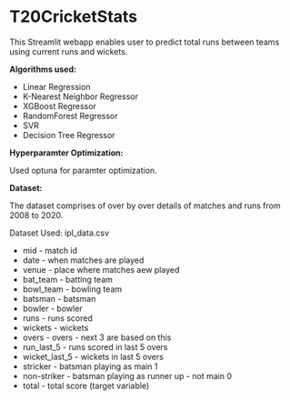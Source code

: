 # T20CricketStats
This Streamlit webapp enables user to predict total runs between teams using current runs and wickets.

**Algorithms used:**

* Linear Regression
* K-Nearest Neighbor Regressor 
* XGBoost Regressor
* RandomForest Regressor
* SVR
* Decision Tree Regressor

**Hyperparamter Optimization:**

Used optuna for paramter optimization.

**Dataset:**

The dataset comprises of over by over details of matches and runs from 2008 to 2020.

Dataset Used: ipl_data.csv

* mid - match id
* date - when matches are played
* venue - place where matches aew played
* bat_team - batting team
* bowl_team - bowling team
* batsman - batsman
* bowler - bowler
* runs - runs scored
* wickets - wickets
* overs - overs - next 3 are based on this
* run_last_5 - runs scored in last 5 overs
* wicket_last_5 - wickets in last 5 overs
* stricker - batsman playing as main 1
* non-striker - batsman playing as runner up - not main 0
* total - total score (target variable)

